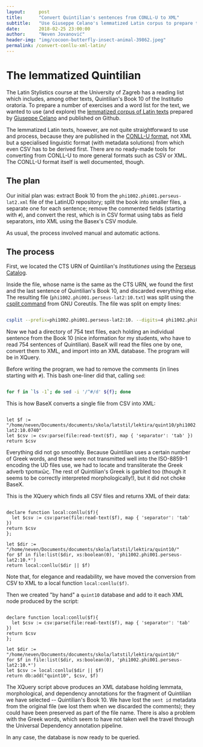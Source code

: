 ```yaml
---
layout:     post
title:      "Convert Quintilian's sentences from CONLL-U to XML"
subtitle:   "Use Giuseppe Celano's lemmatized Latin corpus to prepare teaching materials"
date:       2018-02-25 23:00:00
author:     "Neven Jovanović"
header-img: "img/cocoon-butterfly-insect-animal-39862.jpeg"
permalink: /convert-conllu-xml-latin/
---
```


# The lemmatized Quintilian

The Latin Stylistics course at the University of Zagreb has a reading list which includes, among other texts, Quintilian's Book 10 of the Institutio oratoria. To prepare a number of exercises and a word list for the text, we wanted to use (and explore) the [lemmatized corpus of Latin texts](https://github.com/gcelano/LatinUD) prepared by [Giuseppe Celano](https://sites.google.com/site/giuseppegacelano/home) and published on Github.

The lemmatized Latin texts, however, are not quite straightforward to use and process, because they are published in the [CONLL-U format](http://universaldependencies.org/docs/format.html), not XML but a specialised linguistic format (with metadata solutions) from which even CSV has to be derived first. There are no ready-made tools for converting from CONLL-U to more general formats such as CSV or XML. The CONLL-U format itself is well documented, though.

## The plan

Our initial plan was: extract Book 10 from the `phi1002.phi001.perseus-lat2.xml` file of the LatinUD repository; split the book into smaller files, a separate one for each sentence; remove the commented fields (starting with `#`), and convert the rest, which is in CSV format using tabs as field separators, into XML using the Basex's CSV module.

As usual, the process involved manual and automatic actions.

## The process

First, we located the CTS URN of Quintilian's *Institutiones* using the [Perseus Catalog](http://catalog.perseus.org/catalog/urn:cts:latinLit:phi1002.phi001.perseus-lat1).

Inside the file, whose name is the same as the CTS URN, we found the first and the last sentence of Quintilian's Book 10, and discarded everything else. The resulting file (`phi1002.phi001.perseus-lat2:10.txt`) was split using the [csplit command](https://www.gnu.org/software/coreutils/manual/html_node/csplit-invocation.html) from GNU Coreutils. The file was split on empty lines:

```bash

csplit --prefix=phi1002.phi001.perseus-lat2:10. --digits=4 phi1002.phi001.perseus-lat2:10.txt /^$/ {*}

```

Now we had a directory of 754 text files, each holding an individual sentence from the Book 10 (nice information for my students, who have to read 754 sentences of Quintilian). BaseX will read the files one by one, convert them to XML, and import into an XML database. The program will be in XQuery.

Before writing the program, we had to remove the comments (in lines starting with `#`). This bash one-liner did that, calling `sed`:

```bash

for f in `ls -1`; do sed -i '/^#/d' ${f}; done

```

This is how BaseX converts a single file from CSV into XML:

```xquery

let $f := "/home/neven/Documents/documents/skola/latstil/lektira/quint10/phi1002.phi001.perseus-lat2:10.0740"
let $csv := csv:parse(file:read-text($f), map { 'separator': 'tab' })
return $csv

```

Everything did not go smoothly. Because Quintilian uses a certain number of Greek words, and these were not transmitted well into the ISO-8859-1 encoding the UD files use, we had to locate and transliterate the Greek adverb τροπικῶς. The rest of Quintilian's Greek is garbled too (though it seems to be correctly interpreted morphologically!), but it did not choke BaseX.

This is the XQuery which finds all CSV files and returns XML of their data:

```xquery

declare function local:conllu($f){
  let $csv := csv:parse(file:read-text($f), map { 'separator': 'tab' })
return $csv
};

let $dir := "/home/neven/Documents/documents/skola/latstil/lektira/quint10/"
for $f in file:list($dir, xs:boolean(0), 'phi1002.phi001.perseus-lat2:10.*')
return local:conllu($dir || $f)

```

Note that, for elegance and readability, we have moved the conversion from CSV to XML to a local function `local:conllu($f)`.

Then we created "by hand" a `quint10` database and add to it each XML node produced by the script:

```xquery

declare function local:conllu($f){
  let $csv := csv:parse(file:read-text($f), map { 'separator': 'tab' })
return $csv
};

let $dir := "/home/neven/Documents/documents/skola/latstil/lektira/quint10/"
for $f in file:list($dir, xs:boolean(0), 'phi1002.phi001.perseus-lat2:10.*')
let $csv := local:conllu($dir || $f)
return db:add("quint10", $csv, $f)

```

The XQuery script above produces an XML database holding lemmata, morphological, and dependency annotations for the fragment of Quintilian we have selected -- Quintilian's Book 10. We have lost the `sent id` metadata from the original file (we lost them when we discarded the comments); they could have been preserved as part of the file name. There is also a problem with the Greek words, which seem to have not taken well the travel through the Universal Dependency annotation pipeline.

In any case, the database is now ready to be queried.

